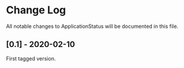 # Change Log

All notable changes to ApplicationStatus will be documented in this file.

## [0.1] - 2020-02-10

First tagged version.
